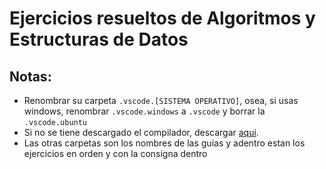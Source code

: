 # Ejercicios resueltos de Algoritmos y Estructuras de Datos
## Notas:
- Renombrar su carpeta `.vscode.[SISTEMA OPERATIVO]`, osea, si usas windows, renombrar `.vscode.windows` a `.vscode` y borrar la `.vscode.ubuntu`
- Si no se tiene descargado el compilador, descargar [aqui](https://youtu.be/amDcj6Od1f8).
- Las otras carpetas son los nombres de las guias y adentro estan los ejercicios en orden y con la consigna dentro